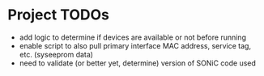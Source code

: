 # Project TODOs

  * add logic to determine if devices are available or not before running
  * enable script to also pull primary interface MAC address, service tag, etc. (syseeprom data)
  * need to validate (or better yet, determine) version of SONiC code used